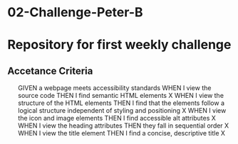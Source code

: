 # 02-Challenge-Peter-B
<h1>Repository for first weekly challenge</h1>

<h2>Accetance Criteria</h2>
<ul>
    <p>
        GIVEN a webpage meets accessibility standards
        WHEN I view the source code
        THEN I find semantic HTML elements X
        WHEN I view the structure of the HTML elements
        THEN I find that the elements follow a logical structure independent of styling and positioning X
        WHEN I view the icon and image elements
        THEN I find accessible alt attributes X
        WHEN I view the heading attributes
        THEN they fall in sequential order X
        WHEN I view the title element
        THEN I find a concise, descriptive title X
    </p>
</ul>